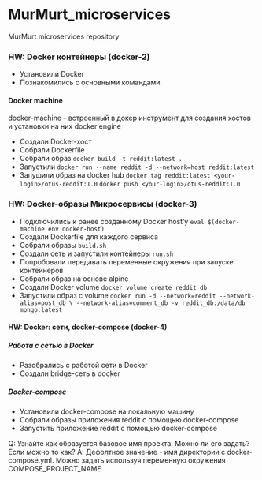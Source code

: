 # MurMurt_microservices
MurMurt microservices repository

### HW: Docker контейнеры (docker-2)

- Установили Docker
- Познакомились с основными командами

#### Docker machine
docker-machine - встроенный в докер инструмент для создания хостов и установки на них docker engine

- Создали Docker-хост
- Собрали Dockerfile
- Собрали образ ```docker build -t reddit:latest .```
- Запустили ```docker run --name reddit -d --network=host reddit:latest```
- Запушили образ на docker hub 
    ```docker tag reddit:latest <your-login>/otus-reddit:1.0```
    ```docker push <your-login>/otus-reddit:1.0```


### HW: Docker-образы Микросервисы (docker-3)

- Подключились к ранее созданному Docker host’у ```eval $(docker-machine env docker-host)```
- Создали Dockerfile для каждого сервиса
- Собрали образы ```build.sh```
- Создали сеть и запустили контейнеры ```run.sh```
- Попробовали передавать переменные окружения при запуске контейнеров
- Собрали образ на основе alpine
- Создали Docker volume ```docker volume create reddit_db```
- Запустили образ с volume ```docker run -d --network=reddit --network-alias=post_db \
--network-alias=comment_db -v reddit_db:/data/db mongo:latest```


#### HW: Docker: сети, docker-compose (docker-4)

##### Работа с сетью в Docker
- Разобрались с работой сети в Docker
- Создали bridge-сеть в docker 
##### Docker-compose

- Установили docker-compose на локальную машину
- Собрали образы приложения reddit с помощью docker-compose
- Запустить приложение reddit с помощью docker-compose

Q: Узнайте как образуется базовое имя проекта. Можно ли его задать? Если можно то как? 
A: Дефолтное значение - имя директории с docker-compose.yml. Можно задать используя переменную окружения COMPOSE_PROJECT_NAME

